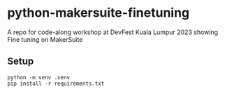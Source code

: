 # python-makersuite-finetuning
A repo for code-along workshop at DevFest Kuala Lumpur 2023 showing Fine tuning on MakerSuite

## Setup

```
python -m venv .venv
pip install -r requirements.txt
```